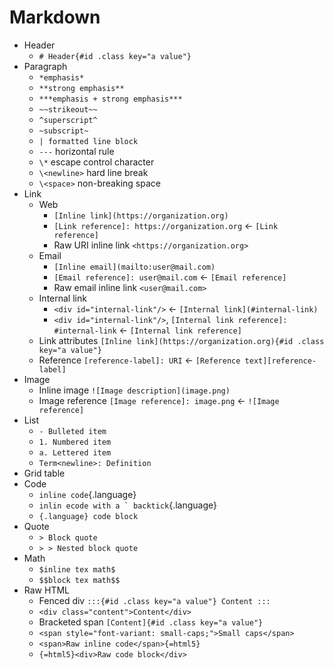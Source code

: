 # Markdown

- Header
    - `# Header{#id .class key="a value"}`
- Paragraph
    - `*emphasis*`
    - `**strong emphasis**`
    - `***emphasis + strong emphasis***`
    - `~~strikeout~~`
    - `^superscript^`
    - `~subscript~`
    - `| formatted line block`
    - `---` horizontal rule
    - `\*` escape control character
    - `\<newline>` hard line break
    - `\<space>` non-breaking space
- Link
    - Web
        - `[Inline link](https://organization.org)`
        - `[Link reference]: https://organization.org` <- `[Link reference]`
        - Raw URI inline link `<https://organization.org>`
    - Email
        - `[Inline email](mailto:user@mail.com)`
        - `[Email reference]: user@mail.com` <- `[Email reference]`
        - Raw email inline link `<user@mail.com>`
    - Internal link
        - `<div id="internal-link"/>` <- `[Internal link](#internal-link)`
        - `<div id="internal-link"/>`, `[Internal link reference]: #internal-link`
          <- `[Internal link reference]`
    - Link attributes `[Inline link](https://organization.org){#id .class key="a value"}`
    - Reference `[reference-label]: URI` <- `[Reference text][reference-label]`
- Image
    - Inline image `![Image description](image.png)`
    - Image reference `[Image reference]: image.png` <- `![Image reference]`
- List
    - `- Bulleted item`
    - `1. Numbered item`
    - `a. Lettered item`
    - `Term<newline>: Definition`
- Grid table
- Code
    - `inline code`{.language}
    - ``inlin ecode with a ` backtick``{.language}
    - ```{.language} code block```
- Quote
    - `> Block quote`
    - `> > Nested block quote`
- Math
    - `$inline tex math$`
    - `$$block tex math$$`
- Raw HTML
    - Fenced div `:::{#id .class key="a value"} Content :::`
    - `<div class="content">Content</div>`
    - Bracketed span `[Content]{#id .class key="a value"}`
    - `<span style="font-variant: small-caps;">Small caps</span>`
    - `<span>Raw inline code</span>{=html5}`
    - ```{=html5}<div>Raw code block</div>```
